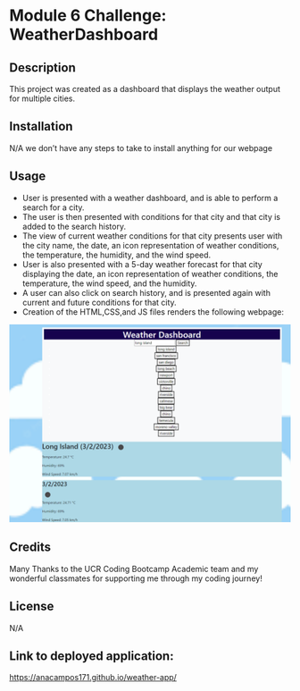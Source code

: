 # Module 6 Challenge: WeatherDashboard 

## Description

This project was created as a dashboard that displays the weather output for multiple cities.

## Installation

N/A we don’t have any steps to take to install anything for our webpage

## Usage
- User is presented with a weather dashboard, and is able to perform a search for a city.
- The user is then presented with conditions for that city and that city is added to the search history.
- The view of current weather conditions for that city presents user with the city name, the date, an icon representation of weather conditions, the temperature, the humidity, and the wind speed.
- User is also presented with a 5-day weather forecast for that city displaying the date, an icon representation of weather conditions, the temperature, the wind speed, and the humidity. 
- A user can also click on search history, and is presented again with current and future conditions for that city.
- Creation of the HTML,CSS,and JS files renders the following webpage:

 ![Alt text](images/Weather%20Webpage.png)
 
## Credits
Many Thanks to the UCR Coding Bootcamp Academic team and my wonderful classmates for supporting me through my coding journey!
## License

N/A
## Link to deployed application: 

 https://anacampos171.github.io/weather-app/
